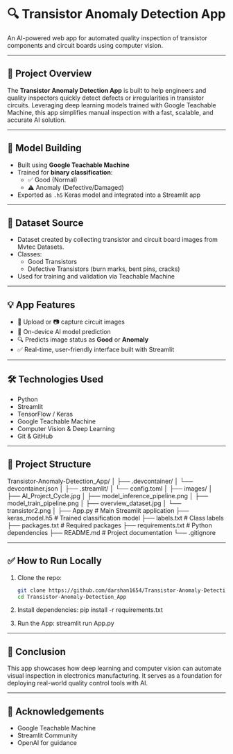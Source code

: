 # 🔍 Transistor Anomaly Detection App

An AI-powered web app for automated quality inspection of transistor components and circuit boards using computer vision.

---

## 🚀 Project Overview

The **Transistor Anomaly Detection App** is built to help engineers and quality inspectors quickly detect defects or irregularities in transistor circuits. Leveraging deep learning models trained with Google Teachable Machine, this app simplifies manual inspection with a fast, scalable, and accurate AI solution.

---

## 🧠 Model Building

- Built using **Google Teachable Machine**
- Trained for **binary classification**:
  - ✅ Good (Normal)
  - ⚠️ Anomaly (Defective/Damaged)
- Exported as `.h5` Keras model and integrated into a Streamlit app

---

## 📂 Dataset Source

- Dataset created by collecting transistor and circuit board images from Mvtec Datasets.
- Classes:
  - Good Transistors
  - Defective Transistors (burn marks, bent pins, cracks)
- Used for training and validation via Teachable Machine

---

## 💡 App Features

- 📁 Upload or 📷 capture circuit images
- 🧠 On-device AI model prediction
- 🔍 Predicts image status as **Good** or **Anomaly**
- ✅ Real-time, user-friendly interface built with Streamlit

---

## 🛠️ Technologies Used

- Python
- Streamlit
- TensorFlow / Keras
- Google Teachable Machine
- Computer Vision & Deep Learning
- Git & GitHub

---

## 📁 Project Structure
Transistor-Anomaly-Detection_App/
│
├── .devcontainer/
│ └── devcontainer.json
│
├── .streamlit/
│ └── config.toml
│
├── images/
│ ├── AI_Project_Cycle.jpg
│ ├── model_inference_pipeline.png
│ ├── model_train_pipeline.png
│ ├── overview_dataset.jpg
│ └── transistor2.png
│
├── App.py # Main Streamlit application
├── keras_model.h5 # Trained classification model
├── labels.txt # Class labels
├── packages.txt # Required packages
├── requirements.txt # Python dependencies
├── README.md # Project documentation
└── .gitignore

---

## ✅ How to Run Locally

1. Clone the repo:
   ```bash
   git clone https://github.com/darshan1654/Transistor-Anomaly-Detection_App.git
   cd Transistor-Anomaly-Detection_App

2. Install dependencies:
   pip install -r requirements.txt

3. Run the App:
   streamlit run App.py

---

## 📌 Conclusion
This app showcases how deep learning and computer vision can automate visual inspection in electronics manufacturing. It serves as a foundation for deploying real-world quality control tools with AI.

---

## 🙌 Acknowledgements
- Google Teachable Machine
- Streamlit Community
- OpenAI for guidance


